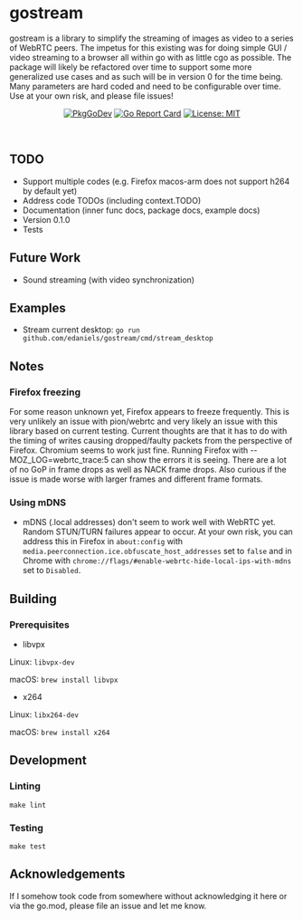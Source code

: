 # gostream

gostream is a library to simplify the streaming of images as video to a series of WebRTC peers. The impetus for this existing was for doing simple GUI / video streaming to a browser all within go with as little cgo as possible. The package will likely be refactored over time to support some more generalized use cases and as such will be in version 0 for the time being. Many parameters are hard coded and need to be configurable over time. Use at your own risk, and please file issues!

<p align="center">
  <a href="https://pkg.go.dev/github.com/edaniels/gostream"><img src="https://pkg.go.dev/badge/github.com/edaniels/gostream" alt="PkgGoDev"></a>
  <a href="https://goreportcard.com/report/github.com/edaniels/gostream"><img src="https://goreportcard.com/badge/github.com/edaniels/gostream" alt="Go Report Card"></a>
  <a href="LICENSE"><img src="https://img.shields.io/badge/License-MIT-yellow.svg" alt="License: MIT"></a>
</p>
<br>

## TODO

- Support multiple codes (e.g. Firefox macos-arm does not support h264 by default yet)
- Address code TODOs (including context.TODO)
- Documentation (inner func docs, package docs, example docs)
- Version 0.1.0
- Tests

## Future Work

- Sound streaming (with video synchronization)

## Examples

* Stream current desktop: `go run github.com/edaniels/gostream/cmd/stream_desktop`

## Notes

### Firefox freezing

For some reason unknown yet, Firefox appears to freeze frequently. This is very unlikely an issue with pion/webrtc and very likely an issue with this library based on current testing. Current thoughts are that it has to do with the timing of writes causing dropped/faulty packets from the perspective of Firefox. Chromium seems to work just fine. Running Firefox with --MOZ_LOG=webrtc_trace:5 can show the errors it is seeing. There are a lot of no GoP in frame drops as well as NACK frame drops. Also curious if the issue is made worse with larger frames and different frame formats.

### Using mDNS

* mDNS (.local addresses) don't seem to work well with WebRTC yet. Random STUN/TURN failures appear to occur. At your own risk, you can address this in Firefox in `about:config` with `media.peerconnection.ice.obfuscate_host_addresses` set to `false` and in Chrome with `chrome://flags/#enable-webrtc-hide-local-ips-with-mdns` set to `Disabled`.

## Building

### Prerequisites

* libvpx

Linux: `libvpx-dev`

macOS: `brew install libvpx`

* x264

Linux: `libx264-dev`

macOS: `brew install x264`


## Development

### Linting

```
make lint
```

### Testing

```
make test
```

## Acknowledgements

If I somehow took code from somewhere without acknowledging it here or via the go.mod, please file an issue and let me know.
